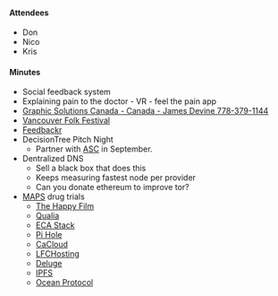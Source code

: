 #### Attendees

* Don
* Nico
* Kris

#### Minutes

* Social feedback system
* Explaining pain to the doctor - VR - feel the pain app
* [Graphic Solutions Canada - Canada - James Devine 778-379-1144](gscworks.ca)
* [Vancouver Folk Festival](http://thefestival.bc.ca/) 
* [Feedbackr](https://www.feedbackr.io/)
* DecisionTree Pitch Night
	* Partner with [ASC](http://www.awesomeshitclub.com/) in September.
* Dentralized DNS 
	* Sell a black box that does this
	* Keeps measuring fastest node per provider
	* Can you donate ethereum to improve tor?
* [MAPS](http://www.mapscanada.org/) drug trials
	* [The Happy Film](https://www.thehappyfilm.org/)
	* [Qualia](https://neurohacker.com/qualia/)
	* [ECA Stack](https://en.wikipedia.org/wiki/ECA_stack)
	* [Pi Hole](https://pi-hole.net/)
	* [CaCloud](https://www.cacloud.com/)
	* [LFCHosting](https://account.lfchosting.com/)
	* [Deluge](https://deluge-torrent.org/)
	* [IPFS](https://ipfs.io/)
	* [Ocean Protocol](https://oceanprotocol.com/)
